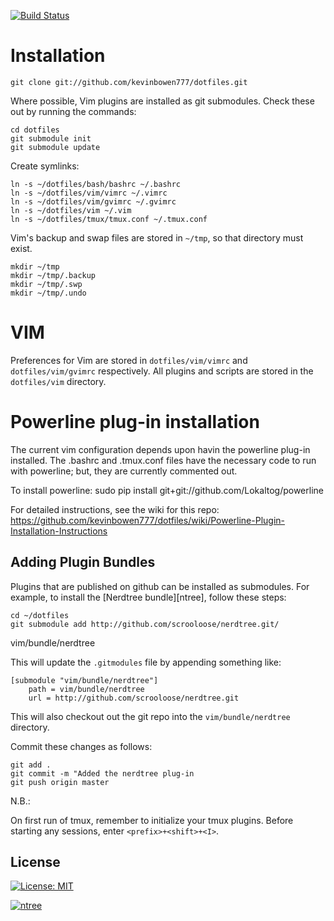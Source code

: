 [![Build Status](https://travis-ci.com/username/projectname.svg?branch=master)](https://travis-ci.com/username/projectname)

# Installation #

    git clone git://github.com/kevinbowen777/dotfiles.git

Where possible, Vim plugins are installed as git submodules. Check these out by
running the commands:

    cd dotfiles
    git submodule init
    git submodule update

Create symlinks:

    ln -s ~/dotfiles/bash/bashrc ~/.bashrc
    ln -s ~/dotfiles/vim/vimrc ~/.vimrc
    ln -s ~/dotfiles/vim/gvimrc ~/.gvimrc
    ln -s ~/dotfiles/vim ~/.vim
    ln -s ~/dotfiles/tmux/tmux.conf ~/.tmux.conf

Vim's backup and swap files are stored in `~/tmp`, so that directory must exist.

    mkdir ~/tmp
    mkdir ~/tmp/.backup
    mkdir ~/tmp/.swp
    mkdir ~/tmp/.undo
      
# VIM #

Preferences for Vim are stored in `dotfiles/vim/vimrc` and `dotfiles/vim/gvimrc`
respectively. All plugins and scripts are stored in the `dotfiles/vim`
directory.

# Powerline plug-in installation
The current vim configuration depends upon havin the powerline plug-in
installed. The .bashrc and .tmux.conf files have the necessary code to run with
powerline; but, they are currently commented out.

To install powerline:
	sudo pip install git+git://github.com/Lokaltog/powerline

For detailed instructions, see the wiki for this repo:
https://github.com/kevinbowen777/dotfiles/wiki/Powerline-Plugin-Installation-Instructions   

## Adding Plugin Bundles ##

Plugins that are published on github can be installed as submodules. For
example, to install the [Nerdtree bundle][ntree], follow these steps:

    cd ~/dotfiles
    git submodule add http://github.com/scrooloose/nerdtree.git/
vim/bundle/nerdtree 

This will update the `.gitmodules` file by appending something like:

    [submodule "vim/bundle/nerdtree"]
        path = vim/bundle/nerdtree
        url = http://github.com/scrooloose/nerdtree.git
    
This will also checkout out the git repo into the `vim/bundle/nerdtree` directory.

Commit these changes as follows: 

    git add .
    git commit -m "Added the nerdtree plug-in 
    git push origin master

N.B.: 

On first run of tmux, remember to initialize your tmux plugins. Before 
starting any sessions, enter `<prefix>+<shift>+<I>`.

## License
[![License: MIT](https://img.shields.io/badge/License-MIT-yellow.svg)](https://opensource.org/licenses/MIT)



[![ntree](http://github.com/scrooloose/nerdtree.git)](http://github.com/scrooloose/nerdtree.git)
